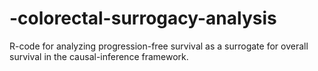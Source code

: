 # -colorectal-surrogacy-analysis
R-code for analyzing progression-free survival as a surrogate for overall survival in the causal-inference framework. 
